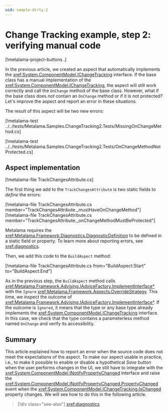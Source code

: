 ```yaml
---
uid: sample-dirty-2
---
```


# Change Tracking example, step 2: verifying manual code

[!metalama-project-buttons .]

In the previous article, we created an aspect that automatically implements the <xref:System.ComponentModel.IChangeTracking>  interface. If the base class has a manual implementation of the <xref:System.ComponentModel.IChangeTracking>, the aspect will still work correctly and call the `OnChange` method of the base class. However, what if the base class does _not_ contain an `OnChange` method or if it is not protected? Let's improve the aspect and report an error in these situations.

The result of this aspect will be two new errors:

[!metalama-test ../../tests/Metalama.Samples.ChangeTracking2.Tests/MissingOnChangeMethod.cs]

[!metalama-test ../../tests/Metalama.Samples.ChangeTracking2.Tests/OnChangeMethodNotProtected.cs]

## Aspect implementation

[!metalama-file TrackChangesAttribute.cs]

The first thing we add to the `TrackChangesAttribute` is two static fields to _define_ the errors:

[!metalama-file TrackChangesAttribute.cs member="TrackChangesAttribute._mustHaveOnChangeMethod"]
[!metalama-file TrackChangesAttribute.cs member="TrackChangesAttribute._onChangeMethodMustBeProtected"]

Metalama requires the <xref:Metalama.Framework.Diagnostics.DiagnosticDefinition> to be defined in a static field or property. To learn more about reporting errors, see <xref:diagnostics>.

Then, we add this code to the `BuildAspect` method:

[!metalama-file TrackChangesAttribute.cs from="BuildAspect:Start" to="BuildAspect:End"]

As in the previous step, the `BuildAspect` method calls <xref:Metalama.Framework.Advising.IAdviceFactory.ImplementInterface*> with the `Ignore` <xref:Metalama.Framework.Aspects.OverrideStrategy>. This time, we inspect the outcome of <xref:Metalama.Framework.Advising.IAdviceFactory.ImplementInterface*>. If the outcome is `Ignored`, it means that the type or any base type already implements the <xref:System.ComponentModel.IChangeTracking>  interface. In this case, we check that the type contains a parameterless method named `OnChange` and verify its accessibility.

## Summary

This article explained how to report an error when the source code does not meet the expectations of the aspect. To make our aspect usable in practice, i.e., to make it possible to enable or disable a hypothetical _Save_ button when the user performs changes in the UI, we still have to integrate with the <xref:System.ComponentModel.INotifyPropertyChanged> interface and raise the <xref:System.ComponentModel.INotifyPropertyChanged.PropertyChanged> event when the <xref:System.ComponentModel.IChangeTracking.IsChanged> property changes. We will see how to do this in the following article.

> [!div class="see-also"]
> <xref:diagnostics>
